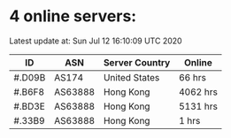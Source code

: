 # 4 online servers:

Latest update at: Sun Jul 12 16:10:09 UTC 2020

| ID | ASN | Server Country | Online |
| -- | --- | -------------- | ------ |
| #.D09B | AS174 | United States | 66 hrs |
| #.B6F8 | AS63888 | Hong Kong | 4062 hrs |
| #.BD3E | AS63888 | Hong Kong | 5131 hrs |
| #.33B9 | AS63888 | Hong Kong | 1 hrs |

